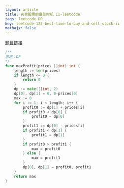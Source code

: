 ```yaml
---
layout: article
title: 买卖股票的最佳时机 II-leetcode
tags: leetcode DP
key: leetcode-122-best-time-to-buy-and-sell-stock-ii
mathajx: false
---
```


<!--more-->

[题目链接](https://leetcode-cn.com/problems/best-time-to-buy-and-sell-stock-ii/description/)

```go
/**
思路：DP
*/
func maxProfit(prices []int) int {
    length := len(prices)
    if length <= 0 {
        return 0
    }
    dp := make([]int, 2)
    dp[0], dp[1] = 0, 0-prices[0]
    max := 0
    for i := 1; i < length; i++ {
        profit0 := dp[1] + prices[i]
        if profit0 < dp[0] {
            profit0 = dp[0]
        }
        profit1 := dp[0] - prices[i]
        if profit1 < dp[1] {
            profit1 = dp[1]
        }
        if profit0 > profit1 {
            max = profit0
        } else {
            max = profit1
        }
        dp[0], dp[1] = profit0, profit1
    }
    return max
}
```
